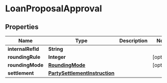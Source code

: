 # LoanProposalApproval

## Properties
Name | Type | Description | Notes
------------ | ------------- | ------------- | -------------
**internalRefId** | **String** |  | 
**roundingRule** | **Integer** |  |  [optional]
**roundingMode** | [**RoundingMode**](RoundingMode.md) |  |  [optional]
**settlement** | [**PartySettlementInstruction**](PartySettlementInstruction.md) |  | 
